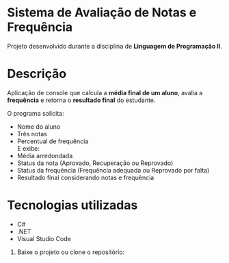 # Sistema de Avaliação de Notas e Frequência
Projeto desenvolvido durante a disciplina de **Linguagem de Programação II**.

# Descrição
Aplicação de console que calcula a **média final de um aluno**, avalia a **frequência** e retorna o **resultado final** do estudante.  

O programa solicita:  
- Nome do aluno  
- Três notas  
- Percentual de frequência  
E exibe:  
- Média arredondada  
- Status da nota (Aprovado, Recuperação ou Reprovado)  
- Status da frequência (Frequência adequada ou Reprovado por falta)  
- Resultado final considerando notas e frequência  

# Tecnologias utilizadas
- C#  
- .NET  
- Visual Studio Code  

1. Baixe o projeto ou clone o repositório:  
